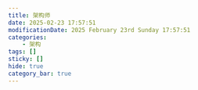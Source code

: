 ```yaml
---
title: 架构师
date: 2025-02-23 17:57:51
modificationDate: 2025 February 23rd Sunday 17:57:51
categories: 
	- 架构
tags: []
sticky: []
hide: true
category_bar: true
---
```


